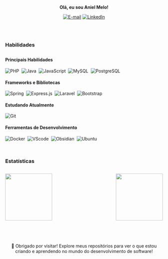 
**<p align="center">Olá, eu sou Aniel Melo!</p>**

<p align="center">
  <a href="mailto:anielcontato@gmail.com"><img src="https://img.shields.io/badge/Gmail-EA4335?style=for-the-badge&logo=gmail&logoColor=white" alt="E-mail"></a>
  <a href="https://www.linkedin.com/in/aniel-melo"><img src="https://img.shields.io/badge/LinkedIn-0060A9?style=for-the-badge&logo=linkedin&logoColor=white" alt="LinkedIn"></a>
</p>

<br>
<br>

### Habilidades
##

#### Principais Habilidades
![PHP](https://img.shields.io/badge/PHP-777BB4?style=for-the-badge&logo=php&logoColor=white)&nbsp;
![Java](https://img.shields.io/badge/Java-ED8B00?style=for-the-badge&logo=openjdk&logoColor=white)&nbsp;
![JavaScript](https://img.shields.io/badge/JavaScript-323330?style=for-the-badge&logo=javascript&logoColor=F7DF1E)&nbsp;
![MySQL](https://img.shields.io/badge/MySQL-005F8F?style=for-the-badge&logo=mysql&logoColor=white)&nbsp;
![PostgreSQL](https://img.shields.io/badge/PostgreSQL-0C4A86?style=for-the-badge&logo=postgresql&logoColor=white)&nbsp;

#### Frameworks e Bibliotecas
![Spring](https://img.shields.io/badge/spring-%236DB33F.svg?style=for-the-badge&logo=spring&logoColor=white)&nbsp;
![Express.js](https://img.shields.io/badge/Express.js-404D59?style=for-the-badge)&nbsp;
![Laravel](https://img.shields.io/badge/Laravel-FF2D20?style=for-the-badge&logo=laravel&logoColor=white)&nbsp;
![Bootstrap](https://img.shields.io/badge/Bootstrap-563D7C?style=for-the-badge&logo=bootstrap&logoColor=white)&nbsp;

#### Estudando Atualmente
![Git](https://img.shields.io/badge/GIT-E44C30?style=for-the-badge&logo=git&logoColor=white)&nbsp;

#### Ferramentas de Desenvolvimento
![Docker](https://img.shields.io/badge/docker-%230db7ed.svg?style=for-the-badge&logo=docker&logoColor=white)&nbsp;
![VScode](https://img.shields.io/badge/VScode-4285F4?style=for-the-badge&logo=vscode&logoColor=white)&nbsp;
![Obsidian](https://img.shields.io/badge/Obsidian-%23483699.svg?style=for-the-badge&logo=obsidian&logoColor=white)&nbsp;
![Ubuntu](https://img.shields.io/badge/Ubuntu-E95420?style=for-the-badge&logo=ubuntu&logoColor=white)&nbsp;

<br>

### Estatísticas
##

<img src="https://github-readme-stats.vercel.app/api/top-langs/?username=anielmelo&layout=compact&theme=dark" height='150'/>&nbsp;
<img align='right' src="https://i.pinimg.com/originals/54/c9/af/54c9af226721e95539a5cd9592d635bb.gif" height='150'/>

<br>

<footer>
  
  #
  
  <p align="center">🌟 Obrigado por visitar! Explore meus repositórios para ver o que estou criando e aprendendo no mundo do desenvolvimento de software!</p>
</footer>
